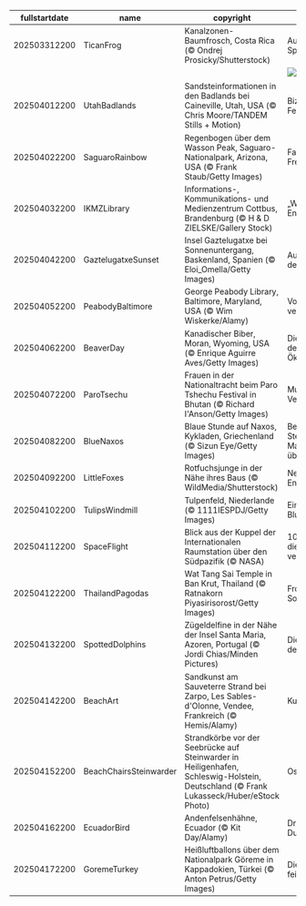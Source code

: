 |fullstartdate|name|copyright|title|image|
|--|--|--|--|--|
202503312200|TicanFrog|Kanalzonen-Baumfrosch, Costa Rica (© Ondrej Prosicky/Shutterstock)|Auf dem Sprung|![](/de-DE/2025/04/202503312200TicanFrog.jpg)|
||||![](/de-DE/2025/04/.jpg)|
202504012200|UtahBadlands|Sandsteinformationen in den Badlands bei Caineville, Utah, USA (© Chris Moore/TANDEM Stills + Motion)|Bizarre Felsformationen|![](/de-DE/2025/04/202504012200UtahBadlands.jpg)|
202504022200|SaguaroRainbow|Regenbogen über dem Wasson Peak, Saguaro-Nationalpark, Arizona, USA (© Frank Staub/Getty Images)|Farben der Freude|![](/de-DE/2025/04/202504022200SaguaroRainbow.jpg)|
202504032200|IKMZLibrary|Informations-, Kommunikations- und Medienzentrum Cottbus, Brandenburg (© H & D ZIELSKE/Gallery Stock)|„Wissen. Teilen. Entdecken.“|![](/de-DE/2025/04/202504032200IKMZLibrary.jpg)|
202504042200|GaztelugatxeSunset|Insel Gaztelugatxe bei Sonnenuntergang, Baskenland, Spanien (© Eloi_Omella/Getty Images)|Auf den Spuren der Einsiedler|![](/de-DE/2025/04/202504042200GaztelugatxeSunset.jpg)|
202504052200|PeabodyBaltimore|George Peabody Library, Baltimore, Maryland, USA (© Wim Wiskerke/Alamy)|Vom Buche verweht|![](/de-DE/2025/04/202504052200PeabodyBaltimore.jpg)|
202504062200|BeaverDay|Kanadischer Biber, Moran, Wyoming, USA (© Enrique Aguirre Aves/Getty Images)|Die Ingenieure des Ökosystems|![](/de-DE/2025/04/202504062200BeaverDay.jpg)|
202504072200|ParoTsechu|Frauen in der Nationaltracht beim Paro Tshechu Festival in Bhutan (© Richard I'Anson/Getty Images)|Muster aus der Vergangenheit|![](/de-DE/2025/04/202504072200ParoTsechu.jpg)|
202504082200|BlueNaxos|Blaue Stunde auf Naxos, Kykladen, Griechenland (© Sizun Eye/Getty Images)|Bevor die Sterne die Macht übernehmen|![](/de-DE/2025/04/202504082200BlueNaxos.jpg)|
202504092200|LittleFoxes|Rotfuchsjunge in der Nähe ihres Baus (© WildMedia/Shutterstock)|Neugierige Entdecker|![](/de-DE/2025/04/202504092200LittleFoxes.jpg)|
202504102200|TulipsWindmill|Tulpenfeld, Niederlande (© 1111IESPDJ/Getty Images)|Ein leuchtendes Blumenmeer|![](/de-DE/2025/04/202504102200TulipsWindmill.jpg)|
202504112200|SpaceFlight|Blick aus der Kuppel der Internationalen Raumstation über den Südpazifik (© NASA)|108 Minuten, die die Welt veränderten|![](/de-DE/2025/04/202504112200SpaceFlight.jpg)|
202504122200|ThailandPagodas|Wat Tang Sai Temple in Ban Krut, Thailand (© Ratnakorn Piyasirisorost/Getty Images)|Frohes Neues Songkran!|![](/de-DE/2025/04/202504122200ThailandPagodas.jpg)|
202504132200|SpottedDolphins|Zügeldelfine in der Nähe der Insel Santa Maria, Azoren, Portugal (© Jordi Chias/Minden Pictures)|Die Akrobaten des Ozeans|![](/de-DE/2025/04/202504132200SpottedDolphins.jpg)|
202504142200|BeachArt|Sandkunst am Sauveterre Strand bei Zarpo, Les Sables-d'Olonne, Vendee, Frankreich (© Hemis/Alamy)|Kunst erleben|![](/de-DE/2025/04/202504142200BeachArt.jpg)|
202504152200|BeachChairsSteinwarder|Strandkörbe vor der Seebrücke auf Steinwarder in Heiligenhafen, Schleswig-Holstein, Deutschland (© Frank Lukasseck/Huber/eStock Photo)|Ostseezauber|![](/de-DE/2025/04/202504152200BeachChairsSteinwarder.jpg)|
202504162200|EcuadorBird|Andenfelsenhähne, Ecuador (© Kit Day/Alamy)|Dramatisches Duo|![](/de-DE/2025/04/202504162200EcuadorBird.jpg)|
202504172200|GoremeTurkey|Heißluftballons über dem Nationalpark Göreme in Kappadokien, Türkei (© Anton Petrus/Getty Images)|Die Geschichte feiern|![](/de-DE/2025/04/202504172200GoremeTurkey.jpg)|
